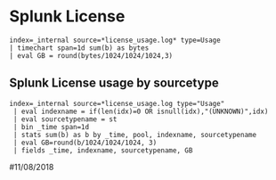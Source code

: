 # Splunk License

    index=_internal source=*license_usage.log* type=Usage 
    | timechart span=1d sum(b) as bytes
    | eval GB = round(bytes/1024/1024/1024,3)


## Splunk License usage by sourcetype
	index=_internal source=*license_usage.log type="Usage" 
 	 | eval indexname = if(len(idx)=0 OR isnull(idx),"(UNKNOWN)",idx)
 	 | eval sourcetypename = st
 	 | bin _time span=1d 
  	 | stats sum(b) as b by _time, pool, indexname, sourcetypename
  	 | eval GB=round(b/1024/1024/1024, 3)
 	 | fields _time, indexname, sourcetypename, GB
 	 
 	 
 	 
 #11/08/2018